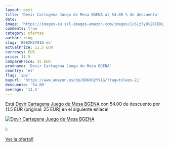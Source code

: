 ```yaml
---
layout: post
title: 'Devir Cartagena Juego de Mesa BGENA al 54.00 % de descuento'
date: 
image: 'https://images-eu.ssl-images-amazon.com/images/I/61z7yB%2BCEWL._SL200_.jpg'
comments: true
category: ofertas
author: ring
slug: 'B06XH2Y91G-es'
actualPrice: 11.5 EUR
currency: EUR
price: 11.5
comparePrice: 25 EUR
prodname: 'Devir Cartagena Juego de Mesa BGENA'
country: 'es'
flag: '🇪🇸'
buyurl: 'https://www.amazon.es/dp/B06XH2Y91G/?tag=tolees-21'
descuento: '54.00'
average: '11.5'
---
```


Está [Devir Cartagena Juego de Mesa BGENA](https://www.amazon.es/dp/B06XH2Y91G/?tag=tolees-21) con 54.00 de descuento por 11.5 EUR (original: 25 EUR) en el siguiente enlace!

[![Devir Cartagena Juego de Mesa BGENA](https://images-eu.ssl-images-amazon.com/images/I/61z7yB%2BCEWL._SL200_.jpg)](https://www.amazon.es/dp/B06XH2Y91G/?tag=tolees-21)

ℹ️:


[Ver la oferta!!](https://www.amazon.es/dp/B06XH2Y91G/?tag=tolees-21)
